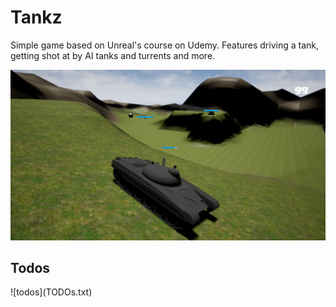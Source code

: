 <h1>Tankz</h1>  
Simple game based on Unreal's course on Udemy.  
Features driving a tank, getting shot at by AI tanks and turrents and more.  
  

![Sample gameplay](TankzGameplay.png)
  
<h2>Todos</h2>
![todos](TODOs.txt)

